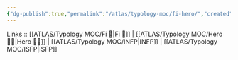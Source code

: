 ```yaml
---
{"dg-publish":true,"permalink":"/atlas/typology-moc/fi-hero/","created":"","updated":"2023-02-26T16:45:13.401+01:00"}
---
```


Links :: [[ATLAS/Typology MOC/Fi 🔱\|Fi 🔱]] | [[ATLAS/Typology MOC/Hero 🦸‍♂️\|Hero 🦸‍♂️]] | [[ATLAS/Typology MOC/INFP\|INFP]] | [[ATLAS/Typology MOC/ISFP\|ISFP]]


